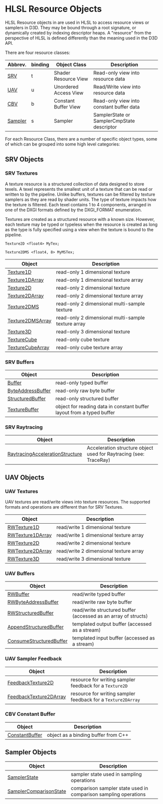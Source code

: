 # HLSL Resource Objects

HLSL Resource objects in are used in HLSL to access resource views or samplers in D3D. They may be bound through a root signature, or dynamically created by indexing descriptor heaps. A "resource" from the perspective of HLSL is defined differently than the meaning used in the D3D API.

There are four resource classes:

| Abbrev. | binding | Object Class | Description |
| - | - | - | - |
| [SRV](#srv-textures) | t | Shader Resource View | Read-only view into resource data |
| [UAV](#uav-objects) | u | Unordered Access View | Read/Write view into resource data |
| [CBV](#cbv-objects) | b | Constant Buffer View | Read-only view into constant buffer data |
| [Sampler](#sampler-objects) | s | Sampler | SamplerState or SamplerCmpState descriptor |

For each Resource Class, there are a number of specific object types, some of which can be grouped into some high level categories:

## SRV Objects

### SRV Textures

A texture resource is a structured collection of data designed to store texels. A texel represents the smallest unit of a texture that can be read or written to by the pipeline. Unlike buffers, textures can be filtered by texture samplers as they are read by shader units. The type of texture impacts how the texture is filtered. Each texel contains 1 to 4 components, arranged in one of the DXGI formats defined by the DXGI_FORMAT enumeration.

Textures are created as a structured resource with a known size. However, each texture may be typed or typeless when the resource is created as long as the type is fully specified using a view when the texture is bound to the pipeline.

```declarations
Texture2D <float4> MyTex;

Texture2DMS <float4, 8> MyMSTex;
```

| Object | Description |
| - | - |
| [Texture1D](hlsl-obj-texture1d.md) | read-only 1 dimensional texture |
| [Texture1DArray](hlsl-obj-texture1darray.md) | read-only 1 dimensional texture array |
| [Texture2D](hlsl-obj-texture2d.md) | read-only 2 dimensional texture |
| [Texture2DArray](hlsl-obj-texture2darray.md) | read-only 2 dimensional texture array |
| [Texture2DMS](hlsl-obj-texture2dms.md) | read-only 2 dimensional multi-sample texture |
| [Texture2DMSArray](hlsl-obj-texture2dmsarray.md) | read-only 2 dimensional multi-sample texture array |
| [Texture3D](hlsl-obj-texture3d.md) | read-only 3 dimensional texture |
| [TextureCube](hlsl-obj-texturecube.md) | read-only cube texture |
| [TextureCubeArray](hlsl-obj-texturecubearray.md) | read-only cube texture array |

### SRV Buffers

| Object | Description |
| - | - |
| [Buffer](hlsl-obj-buffer.md) | read-only typed buffer |
| [ByteAddressBuffer](hlsl-obj-byteaddressbuffer.md) | read-only raw byte buffer |
| [StructuredBuffer](hlsl-obj-structuredbuffer.md) | read-only structured buffer |
| [TextureBuffer](hlsl-obj-texturebuffer.md) | object for reading data in constant buffer layout from a typed buffer |

### SRV Raytracing

| Object | Description |
| - | - |
| [RaytracingAccelerationStructure](hlsl-obj-rtaccelerationstructure.md) | Acceleration structure object used for Raytracing (see: TraceRay) |

## UAV Objects

### UAV Textures

UAV textures are read/write views into texture resources.  The supported formats and operations are different than for SRV Textures.

| Object | Description |
| - | - |
| [RWTexture1D](hlsl-obj-rwtexture1d.md) | read/write 1 dimensional texture |
| [RWTexture1DArray](hlsl-obj-rwtexture1darray.md) | read/write 1 dimensional texture array |
| [RWTexture2D](hlsl-obj-rwtexture2d.md) | read/write 2 dimensional texture |
| [RWTexture2DArray](hlsl-obj-rwtexture2darray.md) | read/write 2 dimensional texture array |
| [RWTexture3D](hlsl-obj-rwtexture3d.md) | read/write 3 dimensional texture |

### UAV Buffers

| Object | Description |
| - | - |
| [RWBuffer](hlsl-obj-rwbuffer.md) | read/write typed buffer |
| [RWByteAddressBuffer](hlsl-obj-rwbyteaddressbuffer.md) | read/write raw byte buffer |
| [RWStructuredBuffer](hlsl-obj-rwstructuredbuffer.md) | read/write structured buffer (accessed as an array of structs) |
| [AppendStructuredBuffer](hlsl-obj-appendstructuredbuffer.md) | templated output buffer (accessed as a stream) |
| [ConsumeStructuredBuffer](hlsl-obj-consumestructuredbuffer.md) | templated input buffer (accessed as a stream) |

### UAV Sampler Feedback

| Object | Description |
| - | - |
| [FeedbackTexture2D](hlsl-obj-feedbacktexture2d.md) | resource for writing sampler feedback for a `Texture2D` |
| [FeedbackTexture2DArray](hlsl-obj-feedbacktexture2darray.md) | resource for writing sampler feedback for a `Texture2DArray` |

### CBV Constant Buffer

| Object | Description |
| - | - |
| [ConstantBuffer](hlsl-obj-constantbuffer.md) | object as a binding buffer from C++ |

## Sampler Objects

| Object | Description |
| - | - |
| [SamplerState](hlsl-obj-samplerstate.md) | sampler state used in sampling operations |
| [SamplerComparisonState](hlsl-obj-samplercomparisonstate.md) | comparison sampler state used in comparison sampling operations |

